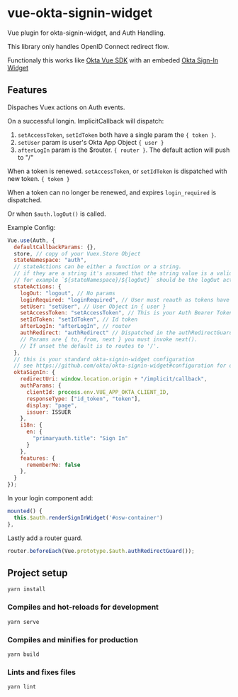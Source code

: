 # vue-okta-signin-widget

Vue plugin for okta-signin-widget, and Auth Handling.

This library only handles OpenID Connect redirect flow.

Functionaly this works like [Okta Vue SDK](https://github.com/okta/okta-oidc-js/tree/master/packages/okta-vue) with an embeded [Okta Sign-In Widget](https://github.com/okta/okta-signin-widget)

## Features

Dispaches Vuex actions on Auth events.

On a successful longin. ImplicitCallback will dispatch:

1. `setAccessToken`, `setIdToken` both have a single param the `{ token }`.
2. `setUser` param is user's Okta App Object `{ user }`
3. `afterLogIn` param is the \$router. `{ router }`. The default action will push to "/"

When a token is renewed. `setAccessToken`, or `setIdToken` is dispatched with new token. `{ token }`

When a token can no longer be renewed, and expires `login_required` is dispatched.

Or when `$auth.logOut()` is called.

Example Config:

```js
Vue.use(Auth, {
  defaultCallbackParams: {},
  store, // copy of your Vuex.Store Object
  stateNamespace: "auth",
  // stateActions can be either a function or a string.
  // if they are a string it's assumed that the string value is a valid action.
  // for example `${stateNamespace}/${logOut}` should be the logOut action.
  stateActions: {
    logOut: "logout", // No params
    loginRequired: "loginRequired", // User must reauth as tokens have expired. 
    setUser: "setUser", // User Object in { user }
    setAccessToken: "setAccessToken", // This is your Auth Bearer Token.
    setIdToken: "setIdToken", // Id token
    afterLogIn: "afterLogIn", // router
    authRedirect: "authRedirect" // Dispatched in the authRedirectGuard. When trying to go to a route with requiresAuth, but is not authenticated
    // Params are { to, from, next } you must invoke next().
    // If unset the default is to routes to '/'.
  },
  // this is your standard okta-signin-widget configuration
  // see https://github.com/okta/okta-signin-widget#configuration for options
  oktaSignIn: {
    redirectUri: window.location.origin + "/implicit/callback",
    authParams: {
      clientId: process.env.VUE_APP_OKTA_CLIENT_ID,
      responseType: ["id_token", "token"],
      display: "page",
      issuer: ISSUER
    },
    i18n: {
      en: {
        "primaryauth.title": "Sign In"
      }
    },
    features: {
      rememberMe: false
    },
  }
});
```

In your login component add:

```js
mounted() {
  this.$auth.renderSignInWidget('#osw-container')
},
```

Lastly add a router guard.

```js
router.beforeEach(Vue.prototype.$auth.authRedirectGuard());
```

## Project setup

```cli
yarn install
```

### Compiles and hot-reloads for development

```cli
yarn serve
```

### Compiles and minifies for production

```cli
yarn build
```

### Lints and fixes files

```cli
yarn lint
```
